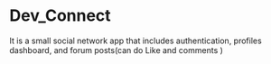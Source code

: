 # Dev_Connect
It is a small social network app that includes authentication, profiles dashboard,  and forum posts(can do Like and comments ) 

